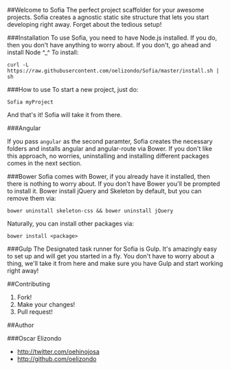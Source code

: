 ##Welcome to Sofia
The perfect project scaffolder for your awesome projects. Sofia creates a agnostic static site structure that lets you start developing right away. Forget about the tedious setup!

###Installation
To use Sofia, you need to have Node.js installed. If you do, then you don't have anything to worry about. If you don't, go ahead and install Node ^_^
To install:
```console
curl -L https://raw.githubusercontent.com/oelizondo/Sofia/master/install.sh | sh
```

###How to use
To start a new project, just do:
```console
Sofia myProject
```
And that's it! Sofia will take it from there.

###Angular

If you pass ```angular``` as the second paramter, Sofia creates the necessary folders and installs angular and angular-route via Bower. If you don't like this approach, no worries, uninstalling and installing different packages comes in the next section.

###Bower
Sofia comes with Bower, if you already have it installed, then there is nothing to worry about. If you don't have Bower you'll be prompted to install it. Bower install jQuery and Skeleton by default, but you can remove them via:

```console
bower uninstall skeleton-css && bower uninstall jQuery
```
Naturally, you can install other packages via:
```console
bower install <package>
```

###Gulp
The Designated task runner for Sofia is Gulp. It's amazingly easy to set up and will get you started in a fly. You don't have to worry about a thing, we'll take it from here and make sure you have Gulp and start working right away!

##Contributing
1. Fork!
2. Make your changes!
3. Pull request!

##Author

###Oscar Elizondo
* http://twitter.com/oehinojosa
* http://github.com/oelizondo
